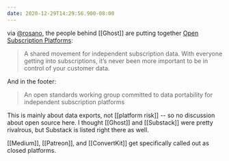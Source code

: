 ```yaml
---
date: 2020-12-29T14:29:56.900-08:00
---
```

via [@rosano](https://twitter.com/rosano/status/1343891364623380480), the people behind [[Ghost]] are putting together [Open Subscription Platforms](https://opensubscriptionplatforms.com/):

> A shared movement for independent subscription data.
> With everyone getting into subscriptions, it’s never been more important to be in control of your customer data.

And in the footer:

> An open standards working group committed to data portability for independent subscription platforms

This is mainly about data exports, not [[platform risk]] -- so no discussion about open source here. I thought [[Ghost]] and [[Substack]] were pretty rivalrous, but Substack is listed right there as well.

[[Medium]], [[Patreon]], and [[ConvertKit]] get specifically called out as closed platforms.

